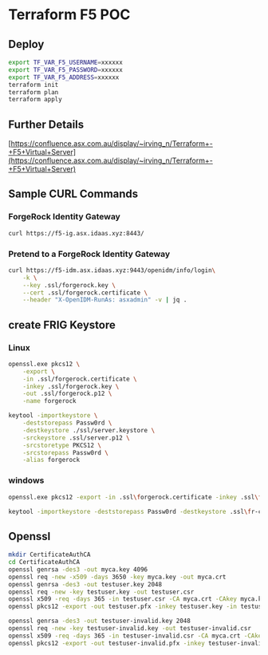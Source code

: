 # Terraform F5 POC

## Deploy

```bash
export TF_VAR_F5_USERNAME=xxxxxx
export TF_VAR_F5_PASSWORD=xxxxxx
export TF_VAR_F5_ADDRESS=xxxxxx
terraform init
terraform plan
terraform apply
```

## Further Details

[https://confluence.asx.com.au/display/~irving_n/Terraform+-+F5+Virtual+Server](https://confluence.asx.com.au/display/~irving_n/Terraform+-+F5+Virtual+Server)

## Sample CURL Commands

### ForgeRock Identity Gateway

```bash
curl https://f5-ig.asx.idaas.xyz:8443/
```

### Pretend to a ForgeRock Identity Gateway

```bash
curl https://f5-idm.asx.idaas.xyz:9443/openidm/info/login\
    -k \
    --key .ssl/forgerock.key \
    --cert .ssl/forgerock.certificate \
    --header "X-OpenIDM-RunAs: asxadmin" -v | jq .
```

## create FRIG Keystore

### Linux

```bash
openssl.exe pkcs12 \
    -export \
    -in .ssl/forgerock.certificate \
    -inkey .ssl/forgerock.key \
    -out .ssl/forgerock.p12 \
    -name forgerock
```

```bash
keytool -importkeystore \
    -deststorepass Passw0rd \
    -destkeystore ./ssl/server.keystore \
    -srckeystore .ssl/server.p12 \
    -srcstoretype PKCS12 \
    -srcstorepass Passw0rd \
    -alias forgerock
```

### windows

```bash
openssl.exe pkcs12 -export -in .ssl\forgerock.certificate -inkey .ssl\forgerock.key -out .ssl\forgerock.p12 -name forgerock
```

```bash
keytool -importkeystore -deststorepass Passw0rd -destkeystore .ssl\fr-clientauth.jks -srckeystore .ssl\forgerock.p12 -srcstoretype PKCS12 -srcstorepass Passw0rd -alias forgerock
```


## Openssl

```bash
mkdir CertificateAuthCA
cd CertificateAuthCA
openssl genrsa -des3 -out myca.key 4096
openssl req -new -x509 -days 3650 -key myca.key -out myca.crt
openssl genrsa -des3 -out testuser.key 2048
openssl req -new -key testuser.key -out testuser.csr
openssl x509 -req -days 365 -in testuser.csr -CA myca.crt -CAkey myca.key -set_serial 01 -out testuser.crt
openssl pkcs12 -export -out testuser.pfx -inkey testuser.key -in testuser.crt -certfile myca.crt

openssl genrsa -des3 -out testuser-invalid.key 2048
openssl req -new -key testuser-invalid.key -out testuser-invalid.csr
openssl x509 -req -days 365 -in testuser-invalid.csr -CA myca.crt -CAkey myca.key -set_serial 02 -out testuser-invalid.crt
openssl pkcs12 -export -out testuser-invalid.pfx -inkey testuser-invalid.key -in testuser-invalid.crt -certfile myca.crt
```
